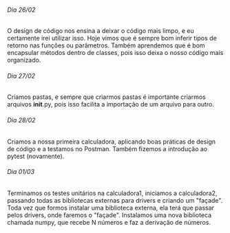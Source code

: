 ###### Dia 26/02
O design de código nos ensina a deixar o código mais limpo, e eu certamente irei utilizar isso. Hoje vimos que é sempre bom inferir tipos de retorno nas funções ou parâmetros. Também aprendemos que é bom encapsular métodos dentro de classes, pois isso deixa o nosso código mais organizado.

###### Dia 27/02
Criamos pastas, e sempre que criarmos pastas é importante criarmos arquivos __init__.py, pois isso facilita a importação de um arquivo para outro.

###### Dia 28/02 
Criamos a nossa primeira calculadora, aplicando boas práticas de design de código e a testamos no Postman. Também fizemos a introdução ao pytest (novamente).

###### Dia 01/03
Terminamos os testes unitários na calculadora1, iniciamos a calculadora2, passando todas as bibliotecas externas para drivers e criando um "façade". Toda vez que formos instalar uma biblioteca externa, ela terá que passar pelos drivers, onde faremos o "façade". Instalamos uma nova biblioteca chamada numpy, que recebe N números e faz a derivação de números.